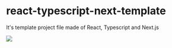 # react-typescript-next-template

It's template project file made of React, Typescript and Next.js

![](/script/images/readMe/main_mo_1.png)